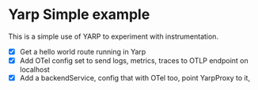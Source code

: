 # Yarp Simple example

This is a simple use of YARP to experiment with instrumentation.

- [X] Get a hello world route running in Yarp
- [X] Add OTel config set to send logs, metrics, traces to OTLP endpoint on localhost
- [X] Add a backendService, config that with OTel too, point YarpProxy to it, 